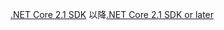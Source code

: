 <span data-ttu-id="8cbef-101">[.NET Core 2.1 SDK](https://www.microsoft.com/net/download/all) 以降</span><span class="sxs-lookup"><span data-stu-id="8cbef-101">[.NET Core 2.1 SDK or later](https://www.microsoft.com/net/download/all)</span></span>
